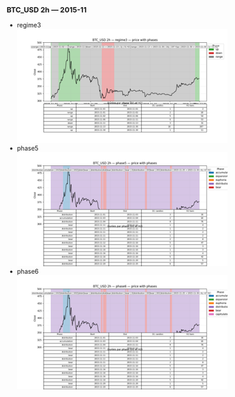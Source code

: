 ### BTC_USD 2h — 2015-11

- regime3
![BTC_USD_2h_regime3_2015-11_phase_price.png](outputs/fourier/phase_monthly/BTC_USD/2h/2015/2015-11/BTC_USD_2h_regime3_2015-11_phase_price.png)
- phase5
![BTC_USD_2h_phase5_2015-11_phase_price.png](outputs/fourier/phase_monthly/BTC_USD/2h/2015/2015-11/BTC_USD_2h_phase5_2015-11_phase_price.png)
- phase6
![BTC_USD_2h_phase6_2015-11_phase_price.png](outputs/fourier/phase_monthly/BTC_USD/2h/2015/2015-11/BTC_USD_2h_phase6_2015-11_phase_price.png)